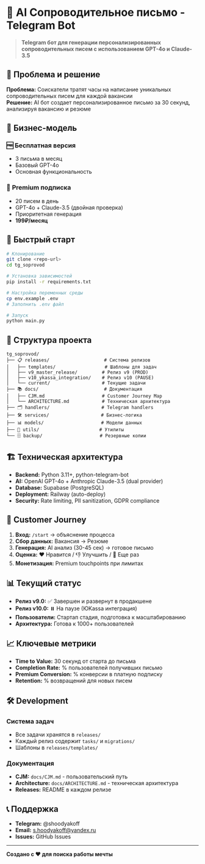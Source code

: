 # 🤖 AI Сопроводительное письмо - Telegram Bot

> **Telegram бот для генерации персонализированных сопроводительных писем с использованием GPT-4o и Claude-3.5**

## 🎯 Проблема и решение

**Проблема:** Соискатели тратят часы на написание уникальных сопроводительных писем для каждой вакансии  
**Решение:** AI бот создает персонализированное письмо за 30 секунд, анализируя вакансию и резюме

## 💼 Бизнес-модель

### 🆓 **Бесплатная версия**
- 3 письма в месяц
- Базовый GPT-4o
- Основная функциональность

### 💎 **Premium подписка** 
- 20 писем в день
- GPT-4o + Claude-3.5 (двойная проверка)
- Приоритетная генерация
- **199₽/месяц**

## 🚀 Быстрый старт

```bash
# Клонирование
git clone <repo-url>
cd tg_soprovod

# Установка зависимостей
pip install -r requirements.txt

# Настройка переменных среды
cp env.example .env
# Заполнить .env файл

# Запуск
python main.py
```

## 📁 Структура проекта

```
tg_soprovod/
├── 📋 releases/                    # Система релизов
│   ├── templates/                  # Шаблоны для задач
│   ├── v9_master_release/         # Релиз v9 (PROD)
│   ├── v10_ykassa_integration/    # Релиз v10 (PAUSE)
│   └── current/                   # Текущие задачи
├── 📚 docs/                        # Документация
│   ├── CJM.md                     # Customer Journey Map
│   └── ARCHITECTURE.md            # Техническая архитектура
├── 🗂️ handlers/                   # Telegram handlers
├── 🛠️ services/                   # Бизнес-логика
├── 📊 models/                     # Модели данных
├── 🔧 utils/                      # Утилиты
└── 🗄️ backup/                     # Резервные копии
```

## 🏗️ Техническая архитектура

- **Backend:** Python 3.11+, python-telegram-bot
- **AI:** OpenAI GPT-4o + Anthropic Claude-3.5 (dual provider)
- **Database:** Supabase (PostgreSQL)
- **Deployment:** Railway (auto-deploy)
- **Security:** Rate limiting, PII sanitization, GDPR compliance

## 🔄 Customer Journey

1. **Вход:** `/start` → объяснение процесса
2. **Сбор данных:** Вакансия → Резюме  
3. **Генерация:** AI анализ (30-45 сек) → готовое письмо
4. **Оценка:** ❤️ Нравится / 👎 Улучшить / 🔄 Еще раз
5. **Монетизация:** Premium touchpoints при лимитах

## 📊 Текущий статус

- **Релиз v9.0:** ✅ Завершен и развернут в продакшене
- **Релиз v10.0:** ⏸️ На паузе (ЮKassa интеграция)
- **Пользователи:** Стартап стадия, подготовка к масштабированию
- **Архитектура:** Готова к 1000+ пользователей

## 📈 Ключевые метрики

- **Time to Value:** 30 секунд от старта до письма
- **Completion Rate:** % пользователей получивших письмо  
- **Premium Conversion:** % конверсии в платную подписку
- **Retention:** % возвращений для новых писем

## 🛠️ Development

### Система задач
- Все задачи хранятся в `releases/`
- Каждый релиз содержит `tasks/` и `migrations/`
- Шаблоны в `releases/templates/`

### Документация
- **CJM:** `docs/CJM.md` - пользовательский путь
- **Architecture:** `docs/ARCHITECTURE.md` - техническая архитектура  
- **Releases:** README в каждом релизе

## 📞 Поддержка

- **Telegram:** @shoodyakoff
- **Email:** s.hoodyakoff@yandex.ru  
- **Issues:** GitHub Issues

---

**Создано с ❤️ для поиска работы мечты** 